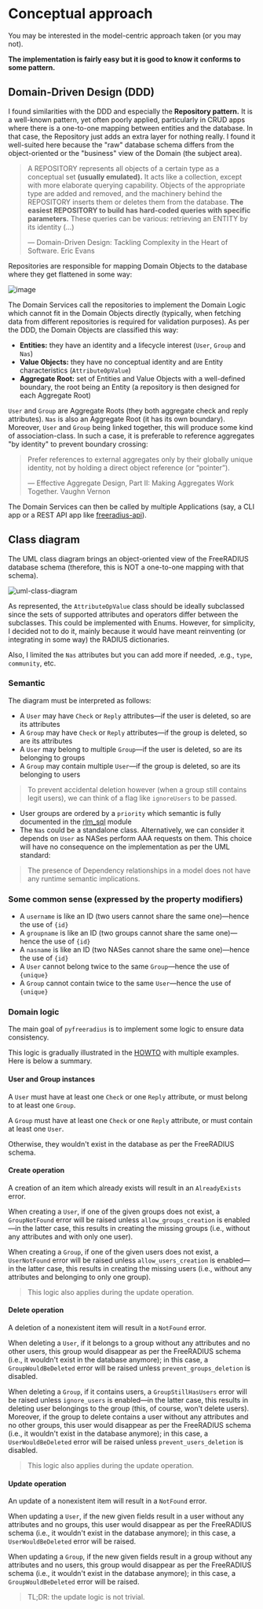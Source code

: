 # Conceptual approach

You may be interested in the model-centric approach taken (or you may not).

**The implementation is fairly easy but it is good to know it conforms to some pattern.**

## Domain-Driven Design (DDD)

I found similarities with the DDD and especially the **Repository pattern.** It is a well-known pattern, yet often poorly applied, particularly in CRUD apps where there is a one-to-one mapping between entities and the database. In that case, the Repository just adds an extra layer for nothing really. I found it well-suited here because the "raw" database schema differs from the object-oriented or the "business" view of the Domain (the subject area).

> A REPOSITORY represents all objects of a certain type as a conceptual set **(usually emulated).** It acts like a collection, except with more elaborate querying capability. Objects of the appropriate type are added and removed, and the machinery behind the REPOSITORY inserts them or deletes them from the database. **The easiest REPOSITORY to build has hard-coded queries with specific parameters.** These queries can be various: retrieving an ENTITY by its identity (…)
>
> — Domain-Driven Design: Tackling Complexity in the Heart of Software. Eric Evans

Repositories are responsible for mapping Domain Objects to the database where they get flattened in some way:

![image](https://user-images.githubusercontent.com/4362224/202743771-07877b22-da82-4967-8bd5-1e62bb2f1e9a.png)

The Domain Services call the repositories to implement the Domain Logic which cannot fit in the Domain Objects directly (typically, when fetching data from different repositories is required for validation purposes). As per the DDD, the Domain Objects are classified this way:

* **Entities:** they have an identity and a lifecycle interest (`User`, `Group` and `Nas`)
* **Value Objects:** they have no conceptual identity and are Entity characteristics (`AttributeOpValue`)
* **Aggregate Root:** set of Entities and Value Objects with a well-defined boundary, the root being an Entity (a repository is then designed for each Aggregate Root)

`User` and `Group` are Aggregate Roots (they both aggregate check and reply attributes). `Nas` is also an Aggregate Root (it has its own boundary). Moreover, `User` and `Group` being linked together, this will produce some kind of association-class. In such a case, it is preferable to reference aggregates "by identity" to prevent boundary crossing:

> Prefer references to external aggregates only by their globally unique identity, not by holding a direct object reference (or “pointer”).
>
> — Effective Aggregate Design, Part II: Making Aggregates Work Together. Vaughn Vernon

The Domain Services can then be called by multiple Applications (say, a CLI app or a REST API app like [freeradius-api](https://github.com/angely-dev/freeradius-api)).

## Class diagram

The UML class diagram brings an object-oriented view of the FreeRADIUS database schema (therefore, this is NOT a one-to-one mapping with that schema).

![uml-class-diagram](https://user-images.githubusercontent.com/4362224/202876207-bc272618-a8d8-407d-a5fe-a523aaf492e8.png)

As represented, the `AttributeOpValue` class should be ideally subclassed since the sets of supported attributes and operators differ between the subclasses. This could be implemented with Enums. However, for simplicity, I decided not to do it, mainly because it would have meant reinventing (or integrating in some way) the RADIUS dictionaries.

Also, I limited the `Nas` attributes but you can add more if needed, .e.g., `type`, `community`, etc.

### Semantic

The diagram must be interpreted as follows:

* A `User` may have `Check` or `Reply` attributes—if the user is deleted, so are its attributes
* A `Group` may have `Check` or `Reply` attributes—if the group is deleted, so are its attributes
* A `User` may belong to multiple `Group`—if the user is deleted, so are its belonging to groups
* A `Group` may contain multiple `User`—if the group is deleted, so are its belonging to users

> To prevent accidental deletion however (when a group still contains legit users), we can think of a flag like `ignoreUsers` to be passed.

* User groups are ordered by a `priority` which semantic is fully documented in the [rlm_sql](https://wiki.freeradius.org/modules/Rlm_sql) module
* The `Nas` could be a standalone class. Alternatively, we can consider it depends on `User` as NASes perform AAA requests on them. This choice will have no consequence on the implementation as per the UML standard:

> The presence of Dependency relationships in a model does not have any runtime semantic implications.

### Some common sense (expressed by the property modifiers)

* A `username` is like an ID (two users cannot share the same one)—hence the use of `{id}`
* A `groupname` is like an ID (two groups cannot share the same one)—hence the use of `{id}`
* A `nasname` is like an ID (two NASes cannot share the same one)—hence the use of `{id}`
* A `User` cannot belong twice to the same `Group`—hence the use of `{unique}`
* A `Group` cannot contain twice to the same `User`—hence the use of `{unique}`

### Domain logic

The main goal of `pyfreeradius` is to implement some logic to ensure data consistency.

This logic is gradually illustrated in the [HOWTO](../README.md#howto) with multiple examples. Here is below a summary.

#### User and Group instances

A `User` must have at least one `Check` or one `Reply` attribute, or must belong to at least one `Group`.

A `Group` must have at least one `Check` or one `Reply` attribute, or must contain at least one `User`.

Otherwise, they wouldn't exist in the database as per the FreeRADIUS schema.

#### Create operation

A creation of an item which already exists will result in an `AlreadyExists` error.

When creating a `User`, if one of the given groups does not exist, a `GroupNotFound` error will be raised unless  `allow_groups_creation` is enabled—in the latter case, this results in creating the missing groups (i.e., without any attributes and with only one user).

When creating a `Group`, if one of the given users does not exist, a `UserNotFound` error will be raised unless `allow_users_creation` is enabled—in the latter case, this results in creating the missing users (i.e., without any attributes and belonging to only one group).

> This logic also applies during the update operation.

#### Delete operation

A deletion of a nonexistent item will result in a `NotFound` error.

When deleting a `User`, if it belongs to a group without any attributes and no other users, this group would disappear as per the FreeRADIUS schema (i.e., it wouldn't exist in the database anymore); in this case, a `GroupWouldBeDeleted` error will be raised unless `prevent_groups_deletion` is disabled.

When deleting a `Group`, if it contains users, a `GroupStillHasUsers` error will be raised unless `ignore_users` is enabled—in the latter case, this results in deleting user belongings to the group (this, of course, won't delete users). Moreover, if the group to delete contains a user without any attributes and no other groups, this user would disappear as per the FreeRADIUS schema (i.e., it wouldn't exist in the database anymore); in this case, a `UserWouldBeDeleted` error will be raised unless `prevent_users_deletion` is disabled.

> This logic also applies during the update operation.

#### Update operation

An update of a nonexistent item will result in a `NotFound` error.

When updating a `User`, if the new given fields result in a user without any attributes and no groups, this user would disappear as per the FreeRADIUS schema (i.e., it wouldn't exist in the database anymore); in this case, a `UserWouldBeDeleted` error will be raised.

When updating a `Group`, if the new given fields result in a group without any attributes and no users, this group would disappear as per the FreeRADIUS schema (i.e., it wouldn't exist in the database anymore); in this case, a `GroupWouldBeDeleted` error will be raised.

> TL;DR: the update logic is not trivial.
